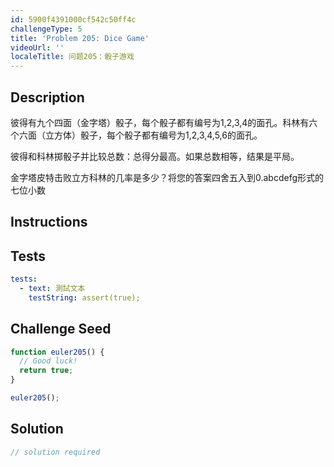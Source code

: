 ```yaml
---
id: 5900f4391000cf542c50ff4c
challengeType: 5
title: 'Problem 205: Dice Game'
videoUrl: ''
localeTitle: 问题205：骰子游戏
---
```


## Description
<section id="description">彼得有九个四面（金字塔）骰子，每个骰子都有编号为1,2,3,4的面孔。科林有六个六面（立方体）骰子，每个骰子都有编号为1,2,3,4,5,6的面孔。 <p>彼得和科林掷骰子并比较总数：总得分最高。如果总数相等，结果是平局。 </p><p>金字塔皮特击败立方科林的几率是多少？将您的答案四舍五入到0.abcdefg形式的七位小数</p></section>

## Instructions
<section id="instructions">
</section>

## Tests
<section id='tests'>

```yml
tests:
  - text: 測試文本
    testString: assert(true);

```

</section>

## Challenge Seed
<section id='challengeSeed'>

<div id='js-seed'>

```js
function euler205() {
  // Good luck!
  return true;
}

euler205();

```

</div>



</section>

## Solution
<section id='solution'>

```js
// solution required
```
</section>

